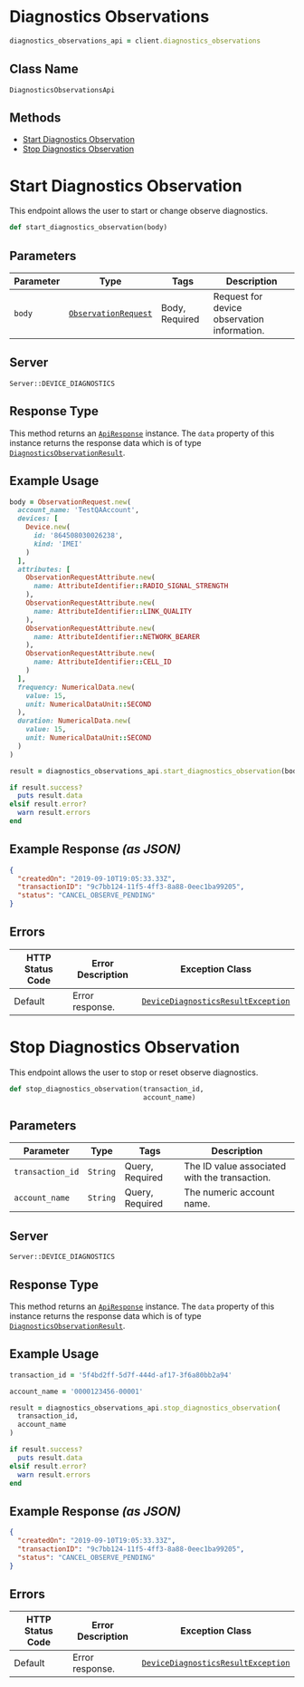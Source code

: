 # Diagnostics Observations

```ruby
diagnostics_observations_api = client.diagnostics_observations
```

## Class Name

`DiagnosticsObservationsApi`

## Methods

* [Start Diagnostics Observation](../../doc/controllers/diagnostics-observations.md#start-diagnostics-observation)
* [Stop Diagnostics Observation](../../doc/controllers/diagnostics-observations.md#stop-diagnostics-observation)


# Start Diagnostics Observation

This endpoint allows the user to start or change observe diagnostics.

```ruby
def start_diagnostics_observation(body)
```

## Parameters

| Parameter | Type | Tags | Description |
|  --- | --- | --- | --- |
| `body` | [`ObservationRequest`](../../doc/models/observation-request.md) | Body, Required | Request for device observation information. |

## Server

`Server::DEVICE_DIAGNOSTICS`

## Response Type

This method returns an [`ApiResponse`](../../doc/api-response.md) instance. The `data` property of this instance returns the response data which is of type [`DiagnosticsObservationResult`](../../doc/models/diagnostics-observation-result.md).

## Example Usage

```ruby
body = ObservationRequest.new(
  account_name: 'TestQAAccount',
  devices: [
    Device.new(
      id: '864508030026238',
      kind: 'IMEI'
    )
  ],
  attributes: [
    ObservationRequestAttribute.new(
      name: AttributeIdentifier::RADIO_SIGNAL_STRENGTH
    ),
    ObservationRequestAttribute.new(
      name: AttributeIdentifier::LINK_QUALITY
    ),
    ObservationRequestAttribute.new(
      name: AttributeIdentifier::NETWORK_BEARER
    ),
    ObservationRequestAttribute.new(
      name: AttributeIdentifier::CELL_ID
    )
  ],
  frequency: NumericalData.new(
    value: 15,
    unit: NumericalDataUnit::SECOND
  ),
  duration: NumericalData.new(
    value: 15,
    unit: NumericalDataUnit::SECOND
  )
)

result = diagnostics_observations_api.start_diagnostics_observation(body)

if result.success?
  puts result.data
elsif result.error?
  warn result.errors
end
```

## Example Response *(as JSON)*

```json
{
  "createdOn": "2019-09-10T19:05:33.33Z",
  "transactionID": "9c7bb124-11f5-4ff3-8a88-0eec1ba99205",
  "status": "CANCEL_OBSERVE_PENDING"
}
```

## Errors

| HTTP Status Code | Error Description | Exception Class |
|  --- | --- | --- |
| Default | Error response. | [`DeviceDiagnosticsResultException`](../../doc/models/device-diagnostics-result-exception.md) |


# Stop Diagnostics Observation

This endpoint allows the user to stop or reset observe diagnostics.

```ruby
def stop_diagnostics_observation(transaction_id,
                                 account_name)
```

## Parameters

| Parameter | Type | Tags | Description |
|  --- | --- | --- | --- |
| `transaction_id` | `String` | Query, Required | The ID value associated with the transaction. |
| `account_name` | `String` | Query, Required | The numeric account name. |

## Server

`Server::DEVICE_DIAGNOSTICS`

## Response Type

This method returns an [`ApiResponse`](../../doc/api-response.md) instance. The `data` property of this instance returns the response data which is of type [`DiagnosticsObservationResult`](../../doc/models/diagnostics-observation-result.md).

## Example Usage

```ruby
transaction_id = '5f4bd2ff-5d7f-444d-af17-3f6a80bb2a94'

account_name = '0000123456-00001'

result = diagnostics_observations_api.stop_diagnostics_observation(
  transaction_id,
  account_name
)

if result.success?
  puts result.data
elsif result.error?
  warn result.errors
end
```

## Example Response *(as JSON)*

```json
{
  "createdOn": "2019-09-10T19:05:33.33Z",
  "transactionID": "9c7bb124-11f5-4ff3-8a88-0eec1ba99205",
  "status": "CANCEL_OBSERVE_PENDING"
}
```

## Errors

| HTTP Status Code | Error Description | Exception Class |
|  --- | --- | --- |
| Default | Error response. | [`DeviceDiagnosticsResultException`](../../doc/models/device-diagnostics-result-exception.md) |

